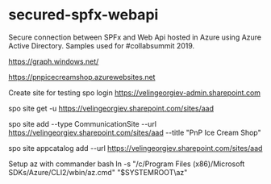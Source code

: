 # secured-spfx-webapi
Secure connection between SPFx and Web Api hosted in Azure using Azure Active Directory. Samples used for #collabsummit 2019.


https://graph.windows.net/


https://pnpicecreamshop.azurewebsites.net


Create site for testing
spo login https://velingeorgiev-admin.sharepoint.com

spo site get -u https://velingeorgiev.sharepoint.com/sites/aad

spo site add --type CommunicationSite --url https://velingeorgiev.sharepoint.com/sites/aad --title "PnP Ice Cream Shop"

spo site appcatalog add --url https://velingeorgiev.sharepoint.com/sites/aad


Setup az  with commander bash
ln -s "/c/Program Files (x86)/Microsoft SDKs/Azure/CLI2/wbin/az.cmd" "$SYSTEMROOT\az"